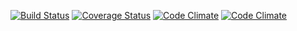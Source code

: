 [![Build Status](https://travis-ci.org/scippio/po2xls.svg?branch=master)](https://travis-ci.org/scippio/po2xls)
[![Coverage Status](https://coveralls.io/repos/github/scippio/po2xls/badge.svg?branch=master)](https://coveralls.io/github/scippio/po2xls?branch=master)
[![Code Climate](https://codeclimate.com/github/scippio/po2xls/badges/gpa.svg)](https://codeclimate.com/github/scippio/po2xls)
[![Code Climate](https://david-dm.org/scippio/po2xls.svg)](https://david-dm.org/scippio/po2xls.svg)
